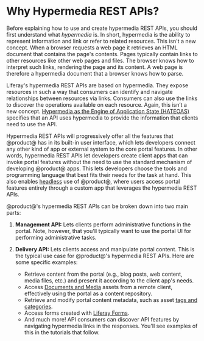 # Why Hypermedia REST APIs? [](id=why-hypermedia-rest-apis)

Before explaining how to use and create hypermedia REST APIs, you should first 
understand what *hypermedia* is. In short, hypermedia is the ability to 
represent information and link or refer to related resources. This isn't a new 
concept. When a browser requests a web page it retrieves an HTML document that 
contains the page's contents. Pages typically contain links to other resources 
like other web pages and files. The browser knows how to interpret such links, 
rendering the page and its content. A web page is therefore a hypermedia 
document that a browser knows how to parse. 

Liferay's hypermedia REST APIs are based on hypermedia. They expose resources in 
such a way that consumers can identify and navigate relationships between 
resources via links. Consumers can also use the links to discover the operations 
available on each resource. Again, this isn’t a new concept. 
[Hypermedia as the Engine of Application State (HATEOAS)](https://en.wikipedia.org/wiki/HATEOAS) 
specifies that an API uses hypermedia to provide the information that clients 
need to use the API. 

Hypermedia REST APIs will progressively offer all the features that @product@ 
has in its built-in user interface, which lets developers connect any other kind 
of app or external system to the core portal features. In other words, 
hypermedia REST APIs let developers create client apps that can invoke portal 
features without the need to use the standard mechanism of developing @product@ 
apps. This lets developers choose the tools and programming language that best 
fits their needs for the task at hand. This also enables 
[headless](liferay.com) 
use of @product@, where users access portal features entirely through a custom 
app that leverages the hypermedia REST APIs. 

@product@'s hypermedia REST APIs can be broken down into two main parts: 

1.  **Management API:** Lets clients perform administrative functions in the 
    portal. Note, however, that you'll typically want to use the portal UI for 
    performing administrative tasks. 

2.  **Delivery API:** Lets clients access and manipulate portal content. This is 
    the typical use case for @product@'s hypermedia REST APIs. Here are some 
    specific examples: 

    -   Retrieve content from the portal (e.g., blog posts, web content, media 
        files, etc.) and present it according to the client app's needs. 
    -   Access 
        [Documents and Media](/discover/portal/-/knowledge_base/7-1/managing-documents-and-media) 
        assets from a remote client, effectively using the portal as a content 
        repository. 
    -   Retrieve and modify portal content metadata, such as asset 
        [tags and categories](/discover/portal/-/knowledge_base/7-1/organizing-content-with-tags-and-categories). 
    -   Access forms created with 
        [Liferay Forms](/discover/portal/-/knowledge_base/7-1/forms). 
    -   And much more! API consumers can discover API features by navigating 
        hypermedia links in the responses. You'll see examples of this in the 
        tutorials that follow. 

